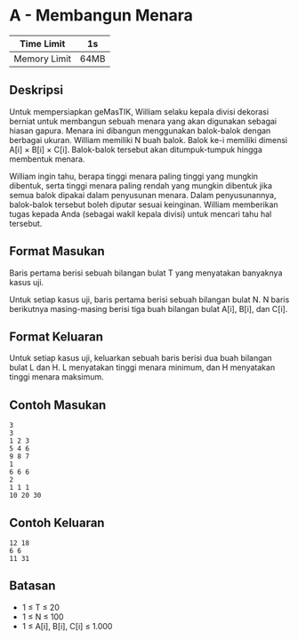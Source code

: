 # A - Membangun Menara

| Time Limit   | 1s   |
|--------------|------|
| Memory Limit | 64MB |

## Deskripsi

Untuk mempersiapkan geMasTIK, William selaku kepala divisi dekorasi berniat untuk membangun sebuah menara yang akan digunakan sebagai hiasan gapura. Menara ini dibangun menggunakan balok-balok dengan berbagai ukuran. William memiliki N buah balok. Balok ke-i memiliki dimensi A[i] × B[i] × C[i]. Balok-balok tersebut akan ditumpuk-tumpuk hingga membentuk menara.

William ingin tahu, berapa tinggi menara paling tinggi yang mungkin dibentuk, serta tinggi menara paling rendah yang mungkin dibentuk jika semua balok dipakai dalam penyusunan menara. Dalam penyusunannya, balok-balok tersebut boleh diputar sesuai keinginan. William memberikan tugas kepada Anda (sebagai wakil kepala divisi) untuk mencari tahu hal tersebut.

## Format Masukan

Baris pertama berisi sebuah bilangan bulat T yang menyatakan banyaknya kasus uji.

Untuk setiap kasus uji, baris pertama berisi sebuah bilangan bulat N. N baris berikutnya masing-masing berisi tiga buah bilangan bulat A[i], B[i], dan C[i].

## Format Keluaran

Untuk setiap kasus uji, keluarkan sebuah baris berisi dua buah bilangan bulat L dan H. L menyatakan tinggi menara minimum, dan H menyatakan tinggi menara maksimum.

## Contoh Masukan

    3
    3
    1 2 3
    5 4 6
    9 8 7
    1
    6 6 6
    2
    1 1 1
    10 20 30

## Contoh Keluaran

    12 18
    6 6
    11 31

## Batasan

- 1 ≤ T ≤ 20
- 1 ≤ N ≤ 100
- 1 ≤ A[i], B[i], C[i] ≤ 1.000
